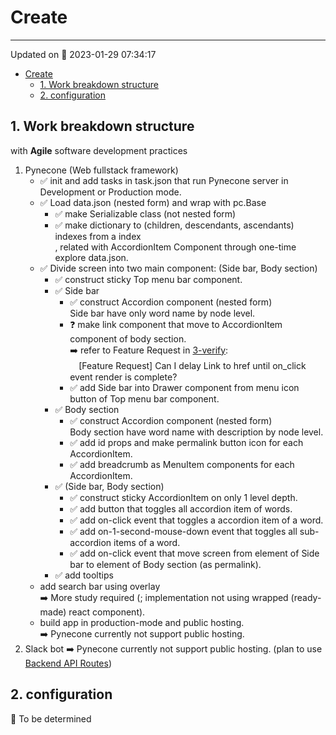 # Create

---

Updated on 📅 2023-01-29 07:34:17

- [Create](#create)
  - [1. Work breakdown structure](#1-work-breakdown-structure)
  - [2. configuration](#2-configuration)

## 1. Work breakdown structure

with **Agile** software development practices

1. Pynecone (Web fullstack framework)
    - ✅ init and add tasks in task.json that run Pynecone server in Development or Production mode.
    - ✅ Load data.json (nested form) and wrap with pc.Base
      - ✅ make Serializable class (not nested form)
      - ✅ make dictionary to (children, descendants, ascendants) indexes from a index  
        , related with AccordionItem Component through one-time explore data.json.
    - ✅ Divide screen into two main component: (Side bar, Body section)
      - ✅ construct sticky Top menu bar component.
      - ✅ Side bar
        - ✅ construct Accordion component (nested form)  
          Side bar have only word name by node level.
        - ❓ make link component that move to AccordionItem component of body section.  
          ➡️ refer to Feature Request in [3-verify](./3-verify.md):  
          　\[Feature Request\] Can I delay Link to href until on_click event render is complete?
        - ✅ add Side bar into Drawer component from menu icon button of Top menu bar component.
      - ✅ Body section
        - ✅ construct Accordion component (nested form)  
          Body section have word name with description by node level.
        - ✅ add id props and make permalink button icon for each AccordionItem.
        - ✅ add breadcrumb as MenuItem components for each AccordionItem.
      - ✅ (Side bar, Body section)
        - ✅ construct sticky AccordionItem on only 1 level depth.
        - ✅ add button that toggles all accordion item of words.
        - ✅ add on-click event that toggles a accordion item of a word.
        - ✅ add on-1-second-mouse-down event that toggles all sub-accordion items of a word.
        - ✅ add on-click event that move screen from element of Side bar to element of Body section (as permalink).
      - ✅ add tooltips
    - add search bar using overlay  
      ➡️ More study required (; implementation not using wrapped (ready-made) react component).
    - build app in production-mode and public hosting.  
      ➡️ Pynecone currently not support public hosting.
2. Slack bot
  ➡️ Pynecone currently not support public hosting. (plan to use [Backend API Routes](https://pynecone.io/docs/advanced-guide/apiroutes))

## 2. configuration

📰 To be determined
